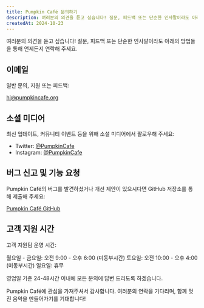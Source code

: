 ```yaml
---
title: Pumpkin Café 문의하기
description: 여러분의 의견을 듣고 싶습니다! 질문, 피드백 또는 단순한 인사말이라도 아래의 방법들을 통해 언제든지 연락해 주세요.
createdAt: 2024-10-23
---
```


여러분의 의견을 듣고 싶습니다! 질문, 피드백 또는 단순한 인사말이라도 아래의 방법들을 통해 언제든지 연락해 주세요.

## 이메일

일반 문의, 지원 또는 피드백:

[hi@pumpkincafe.org](mailto:hi@pumpkincafe.org)

## 소셜 미디어

최신 업데이트, 커뮤니티 이벤트 등을 위해 소셜 미디어에서 팔로우해 주세요:

- Twitter: [@PumpkinCafe](https://twitter.com/pumpkin-cafe)
- Instagram: [@PumpkinCafe](https://instagram.com/pumpkin-cafe)

## 버그 신고 및 기능 요청

Pumpkin Café의 버그를 발견하셨거나 개선 제안이 있으시다면 GitHub 저장소를 통해 제출해 주세요:

[Pumpkin Café GitHub](https://github.com/ZissyW/pumpkin-cafe)

## 고객 지원 시간

고객 지원팀 운영 시간:

월요일 - 금요일: 오전 9:00 - 오후 6:00 (미동부시간)
토요일: 오전 10:00 - 오후 4:00 (미동부시간)
일요일: 휴무

영업일 기준 24-48시간 이내에 모든 문의에 답변 드리도록 하겠습니다.

Pumpkin Café에 관심을 가져주셔서 감사합니다. 여러분의 연락을 기다리며, 함께 멋진 음악을 만들어가기를 기대합니다! 
